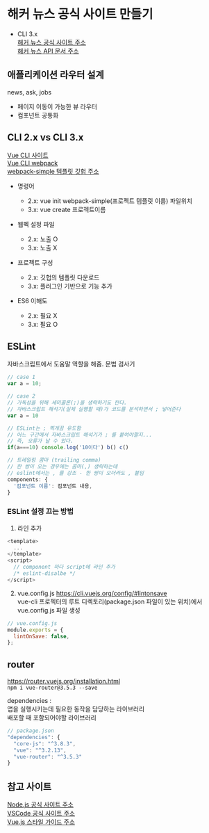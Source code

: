 # 해커 뉴스 공식 사이트 만들기

- CLI 3.x  
  [해커 뉴스 공식 사이트 주소](https://news.ycombinator.com/)  
  [해커 뉴스 API 문서 주소](https://github.com/tastejs/hacker-news-pwas/blob/master/docs/api.md)

## 애플리케이션 라우터 설계

news, ask, jobs

- 페이지 이동이 가능한 뷰 라우터
- 컴포넌트 공통화

## CLI 2.x vs CLI 3.x

[Vue CLI 사이트](https://cli.vuejs.org/)  
[Vue CLI webpack](https://cli.vuejs.org/guide/webpack.html#working-with-webpack)  
[webpack-simple 템플릿 깃헙 주소](https://github.com/vuejs-templates/webpack-simple)

- 명령어

  - 2.x: vue init webpack-simple(프로젝트 템플릿 이름) 파일위치
  - 3.x: vue create 프로젝트이름

- 웹펙 설정 파일

  - 2.x: 노출 O
  - 3.x: 노출 X

- 프로젝트 구성

  - 2.x: 깃헙의 템플릿 다운로드
  - 3.x: 플러그인 기반으로 기능 추가

- ES6 이해도

  - 2.x: 필요 X
  - 3.x: 필요 O

## ESLint

자바스크립트에서 도움말 역할을 해줌. 문법 검사기

```javascript
// case 1
var a = 10;

// case 2
// 가독성을 위해 세미콜론(;)을 생략하기도 한다.
// 자바스크립트 해석기(실제 실행할 때)가 코드를 분석하면서 ; 넣어준다
var a = 10

// ESLint는 ; 찍게끔 유도함
// 어느 구간에서 자바스크립트 해석기가 ; 를 붙여야할지...
// 즉, 오류가 날 수 있다.
if(a===10) console.log('10이다') b() c()

// 트레일링 콤마 (trailing comma)
// 한 쌍이 오는 경우에는 콤마(,) 생략하는데
// eslint에서는 , 를 강조 - 한 쌍이 오더라도 , 붙임
components: {
  '컴포넌트 이름': 컴포넌트 내용,
}
```

### ESLint 설정 끄는 방법

1. 라인 추가

```javascript
<template>
  ...
</template>
<script>
  // component 마다 script에 라인 추가
  /* eslint-disalbe */
</script>
```

2. vue.config.js
   https://cli.vuejs.org/config/#lintonsave  
   vue-cli 프로젝터의 루트 디렉토리(package.json 파일이 있는 위치)에서 vue.config.js 파일 생성

```javascript
// vue.config.js
module.exports = {
  lintOnSave: false,
};
```

## router

https://router.vuejs.org/installation.html  
`npm i vue-router@3.5.3 --save`

dependencies :  
앱을 실행시키는데 필요한 동작을 담당하는 라이브러리  
배포할 때 포함되어야할 라이브러리

```javascript
// package.json
"dependencies": {
  "core-js": "^3.8.3",
  "vue": "^3.2.13",
  "vue-router": "^3.5.3"
}
```

## 참고 사이트

[Node.js 공식 사이트 주소](https://nodejs.org/ko)  
[VSCode 공식 사이트 주소](https://code.visualstudio.com/)  
[Vue.js 스타일 가이드 주소](https://v2.vuejs.org/v2/style-guide/?redirect=true)
